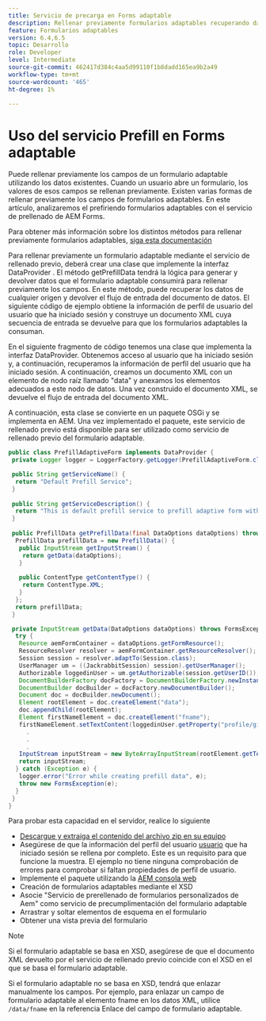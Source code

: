 ```yaml
---
title: Servicio de precarga en Forms adaptable
description: Rellenar previamente formularios adaptables recuperando datos de orígenes de datos back-end.
feature: Formularios adaptables
version: 6.4,6.5
topic: Desarrollo
role: Developer
level: Intermediate
source-git-commit: 462417d384c4aa5d99110f1b8dadd165ea9b2a49
workflow-type: tm+mt
source-wordcount: '465'
ht-degree: 1%

---
```



# Uso del servicio Prefill en Forms adaptable

Puede rellenar previamente los campos de un formulario adaptable utilizando los datos existentes. Cuando un usuario abre un formulario, los valores de esos campos se rellenan previamente. Existen varias formas de rellenar previamente los campos de formularios adaptables. En este artículo, analizaremos el prefiriendo formularios adaptables con el servicio de prellenado de AEM Forms.

Para obtener más información sobre los distintos métodos para rellenar previamente formularios adaptables, [siga esta documentación](https://helpx.adobe.com/experience-manager/6-4/forms/using/prepopulate-adaptive-form-fields.html#AEMFormsprefillservice)

Para rellenar previamente un formulario adaptable mediante el servicio de rellenado previo, deberá crear una clase que implemente la interfaz DataProvider . El método getPrefillData tendrá la lógica para generar y devolver datos que el formulario adaptable consumirá para rellenar previamente los campos. En este método, puede recuperar los datos de cualquier origen y devolver el flujo de entrada del documento de datos. El siguiente código de ejemplo obtiene la información de perfil de usuario del usuario que ha iniciado sesión y construye un documento XML cuya secuencia de entrada se devuelve para que los formularios adaptables la consuman.

En el siguiente fragmento de código tenemos una clase que implementa la interfaz DataProvider. Obtenemos acceso al usuario que ha iniciado sesión y, a continuación, recuperamos la información de perfil del usuario que ha iniciado sesión. A continuación, creamos un documento XML con un elemento de nodo raíz llamado &quot;data&quot; y anexamos los elementos adecuados a este nodo de datos. Una vez construido el documento XML, se devuelve el flujo de entrada del documento XML.

A continuación, esta clase se convierte en un paquete OSGi y se implementa en AEM. Una vez implementado el paquete, este servicio de rellenado previo está disponible para ser utilizado como servicio de rellenado previo del formulario adaptable.

```java
public class PrefillAdaptiveForm implements DataProvider {
 private Logger logger = LoggerFactory.getLogger(PrefillAdaptiveForm.class);

 public String getServiceName() {
  return "Default Prefill Service";
 }
 
 public String getServiceDescription() {
  return "This is default prefill service to prefill adaptive form with user data";
 }
 
 public PrefillData getPrefillData(final DataOptions dataOptions) throws FormsException {
  PrefillData prefillData = new PrefillData() {
   public InputStream getInputStream() {
    return getData(dataOptions);
   }
   
   public ContentType getContentType() {
    return ContentType.XML;
   }
  };
  return prefillData;
 }

 private InputStream getData(DataOptions dataOptions) throws FormsException {  
  try {
   Resource aemFormContainer = dataOptions.getFormResource();
   ResourceResolver resolver = aemFormContainer.getResourceResolver();
   Session session = resolver.adaptTo(Session.class);
   UserManager um = ((JackrabbitSession) session).getUserManager();
   Authorizable loggedinUser = um.getAuthorizable(session.getUserID());
   DocumentBuilderFactory docFactory = DocumentBuilderFactory.newInstance();
   DocumentBuilder docBuilder = docFactory.newDocumentBuilder();
   Document doc = docBuilder.newDocument();
   Element rootElement = doc.createElement("data");
   doc.appendChild(rootElement);
   Element firstNameElement = doc.createElement("fname");
   firstNameElement.setTextContent(loggedinUser.getProperty("profile/givenName")[0].getString());
     .
     .
     .
   InputStream inputStream = new ByteArrayInputStream(rootElement.getTextContent().getBytes());
   return inputStream;
  } catch (Exception e) {
   logger.error("Error while creating prefill data", e);
   throw new FormsException(e);
  }
 }
}
```

Para probar esta capacidad en el servidor, realice lo siguiente

* [Descargue y extraiga el contenido del archivo zip en su equipo](assets/prefillservice.zip)
* Asegúrese de que la información del perfil del usuario [usuario](http://localhost:4502/libs/granite/security/content/useradmin) que ha iniciado sesión se rellena por completo. Este es un requisito para que funcione la muestra. El ejemplo no tiene ninguna comprobación de errores para comprobar si faltan propiedades de perfil de usuario.
* Implemente el paquete utilizando la [AEM consola web](http://localhost:4502/system/console/bundles)
* Creación de formularios adaptables mediante el XSD
* Asocie &quot;Servicio de prerellenado de formularios personalizados de Aem&quot; como servicio de precumplimentación del formulario adaptable
* Arrastrar y soltar elementos de esquema en el formulario
* Obtener una vista previa del formulario

>[!NOTE]
>
>Si el formulario adaptable se basa en XSD, asegúrese de que el documento XML devuelto por el servicio de rellenado previo coincide con el XSD en el que se basa el formulario adaptable.
>
>Si el formulario adaptable no se basa en XSD, tendrá que enlazar manualmente los campos. Por ejemplo, para enlazar un campo de formulario adaptable al elemento fname en los datos XML, utilice `/data/fname` en la referencia Enlace del campo de formulario adaptable.


